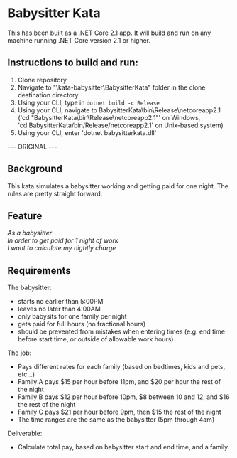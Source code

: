# Babysitter Kata

This has been built as a .NET Core 2.1 app. It will build and run on any machine running .NET Core version 2.1 or higher.

## Instructions to build and run:
1. Clone repository
2. Navigate to "\kata-babysitter\BabysitterKata" folder in the clone destination directory
3. Using your CLI, type in `dotnet build -c Release`
4. Using your CLI, navigate to BabysitterKata\bin\Release\netcoreapp2.1 ('cd "BabysitterKata\bin\Release\netcoreapp2.1"' on Windows,<br>
'cd BabysitterKata/bin/Release/netcoreapp2.1' on Unix-based system)
5. Using your CLI, enter 'dotnet babysitterkata.dll'

--- ORIGINAL ---
## Background
This kata simulates a babysitter working and getting paid for one night.  The rules are pretty straight forward.

## Feature
*As a babysitter<br>
In order to get paid for 1 night of work<br>
I want to calculate my nightly charge<br>*

## Requirements
The babysitter:
- starts no earlier than 5:00PM
- leaves no later than 4:00AM
- only babysits for one family per night
- gets paid for full hours (no fractional hours)
- should be prevented from mistakes when entering times (e.g. end time before start time, or outside of allowable work hours)

The job:
- Pays different rates for each family (based on bedtimes, kids and pets, etc...)
- Family A pays $15 per hour before 11pm, and $20 per hour the rest of the night
- Family B pays $12 per hour before 10pm, $8 between 10 and 12, and $16 the rest of the night
- Family C pays $21 per hour before 9pm, then $15 the rest of the night
- The time ranges are the same as the babysitter (5pm through 4am)

Deliverable:
- Calculate total pay, based on babysitter start and end time, and a family.
